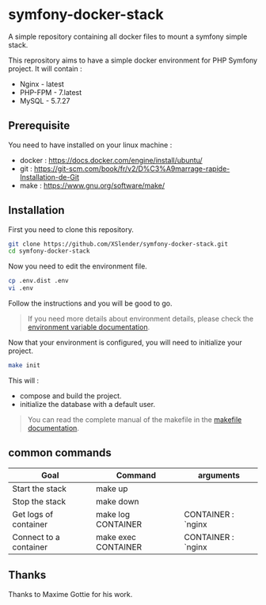 # symfony-docker-stack
A simple repository containing all docker files to mount a symfony simple stack.

This reprository aims to have a simple docker environment for PHP Symfony project.
It will contain :

* Nginx - latest
* PHP-FPM - 7.latest
* MySQL - 5.7.27

## Prerequisite
You need to have installed on your linux machine :
* docker : https://docs.docker.com/engine/install/ubuntu/
* git : https://git-scm.com/book/fr/v2/D%C3%A9marrage-rapide-Installation-de-Git
* make : https://www.gnu.org/software/make/

## Installation

First you need to clone this repository.

```bash
git clone https://github.com/XSlender/symfony-docker-stack.git
cd symfony-docker-stack
```
Now you need to edit the environment file.

```bash
cp .env.dist .env
vi .env
```

Follow the instructions and you will be good to go.
> If you need more details about environment details, please check the [environment variable documentation](./docs/environment-variables.md).

Now that your environment is configured, you will need to initialize your project.

```bash
make init
```

This will :
* compose and build the project.
* initialize the database with a default user.

> You can read the complete manual of the makefile in the [makefile documentation](./docs/makefile.md).

## common commands
| Goal | Command | arguments |
|---|---|---|
| Start the stack | make up | |
| Stop the stack | make down | |
| Get logs of container | make log CONTAINER | CONTAINER : `nginx|php|mysql` |
| Connect to a container | make exec CONTAINER | CONTAINER : `nginx|php|mysql` |

## Thanks
Thanks to Maxime Gottie for his work.

